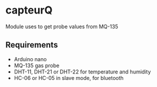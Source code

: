# capteurQ
Module uses to get probe values from MQ-135

## Requirements 
* Arduino nano
* MQ-135 gas probe 
* DHT-11, DHT-21 or DHT-22  for temperature and humidity
* HC-06 or HC-05 in slave mode,  for bluetooth

